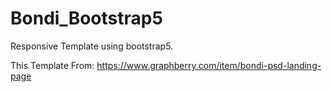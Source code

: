 # Bondi_Bootstrap5

Responsive Template using bootstrap5.

This Template From: https://www.graphberry.com/item/bondi-psd-landing-page
